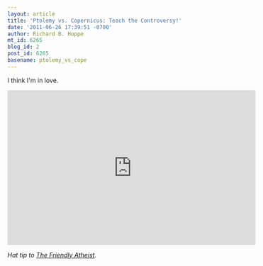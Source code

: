 ```yaml
---
layout: article
title: 'Ptolemy vs. Copernicus: Teach the Controversy!'
date: '2011-06-26 17:39:51 -0700'
author: Richard B. Hoppe
mt_id: 6265
blog_id: 2
post_id: 6265
basename: ptolemy_vs_cope
---
```

I think I'm in love.

<iframe width="560" height="349" src="http://www.youtube.com/embed/ptXOZE9166g" frameborder="0" allowfullscreen></iframe>

_Hat tip to [The Friendly Atheist](http://friendlyatheist.com/2011/06/25/should-gravity-be-taught-in-public-schools/)._
